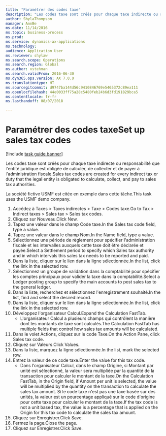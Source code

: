 ```yaml
--- 
title: "Paramétrer des codes taxe"
description: "Les codes taxe sont créés pour chaque taxe indirecte ou responsabilité que l'entité juridique est obligée de calculer, de collecter et de payer à l'administration fiscale."
author: ShylaThompson
manager: AnnBe
ms.date: 11/14/2016
ms.topic: business-process
ms.prod: 
ms.service: dynamics-ax-applications
ms.technology: 
audience: Application User
ms.reviewer: shylaw
ms.search.scope: Operations
ms.search.region: Global
ms.author: vstehman
ms.search.validFrom: 2016-06-30
ms.dyn365.ops.version: AX 7.0.0
ms.translationtype: HT
ms.sourcegitcommit: d9747ba144d56c9410846769e5465372c89ea111
ms.openlocfilehash: 44e0033ff75a28c5480feb24b6d3fd191829bca5
ms.contentlocale: fr-fr
ms.lasthandoff: 08/07/2018

---
```

# <a name="set-up-sales-tax-codes"></a><span data-ttu-id="43b5a-103">Paramétrer des codes taxe</span><span class="sxs-lookup"><span data-stu-id="43b5a-103">Set up sales tax codes</span></span>

[!include [task guide banner](../../includes/task-guide-banner.md)]

<span data-ttu-id="43b5a-104">Les codes taxe sont créés pour chaque taxe indirecte ou responsabilité que l'entité juridique est obligée de calculer, de collecter et de payer à l'administration fiscale.</span><span class="sxs-lookup"><span data-stu-id="43b5a-104">Sales tax codes are created for every indirect tax or duty that the legal entity is obligated to calculate, collect, and pay to sales tax authorities.</span></span>

<span data-ttu-id="43b5a-105">La société fictive USMF est citée en exemple dans cette tâche.</span><span class="sxs-lookup"><span data-stu-id="43b5a-105">This task uses the USMF demo company.</span></span>



1. <span data-ttu-id="43b5a-106">Accédez à Taxes > Taxes indirectes > Taxe > Codes taxe.</span><span class="sxs-lookup"><span data-stu-id="43b5a-106">Go to Tax > Indirect taxes > Sales tax > Sales tax codes.</span></span>
2. <span data-ttu-id="43b5a-107">Cliquez sur Nouveau.</span><span class="sxs-lookup"><span data-stu-id="43b5a-107">Click New.</span></span>
3. <span data-ttu-id="43b5a-108">Tapez une valeur dans le champ Code taxe.</span><span class="sxs-lookup"><span data-stu-id="43b5a-108">In the Sales tax code field, type a value.</span></span>
4. <span data-ttu-id="43b5a-109">Tapez une valeur dans le champ Nom.</span><span class="sxs-lookup"><span data-stu-id="43b5a-109">In the Name field, type a value.</span></span>
5. <span data-ttu-id="43b5a-110">Sélectionnez une période de règlement pour spécifier l'administration fiscale et les intervalles auxquels cette taxe doit être déclarée et payée.</span><span class="sxs-lookup"><span data-stu-id="43b5a-110">Select a Settlement period to specify which Sales tax authority and in which intervals this sales tax needs to be reported and paid.</span></span>
6. <span data-ttu-id="43b5a-111">Dans la liste, cliquer sur le lien dans la ligne sélectionnée.</span><span class="sxs-lookup"><span data-stu-id="43b5a-111">In the list, click the link in the selected row.</span></span>
7. <span data-ttu-id="43b5a-112">Sélectionnez un groupe de validation dans la comptabilité pour spécifier les comptes principaux pour valider la taxe dans la comptabilité.</span><span class="sxs-lookup"><span data-stu-id="43b5a-112">Select a Ledger posting group to specify the main accounts to post sales tax to the general ledger.</span></span>
8. <span data-ttu-id="43b5a-113">Dans la liste, recherchez et sélectionnez l'enregistrement souhaité.</span><span class="sxs-lookup"><span data-stu-id="43b5a-113">In the list, find and select the desired record.</span></span>
9. <span data-ttu-id="43b5a-114">Dans la liste, cliquer sur le lien dans la ligne sélectionnée.</span><span class="sxs-lookup"><span data-stu-id="43b5a-114">In the list, click the link in the selected row.</span></span>
10. <span data-ttu-id="43b5a-115">Développez l'organisateur Calcul.</span><span class="sxs-lookup"><span data-stu-id="43b5a-115">Expand the Calculation FastTab.</span></span>
    * <span data-ttu-id="43b5a-116">L'organisateur Calcul a plusieurs champs qui contrôlent la manière dont les montants de taxe sont calculés.</span><span class="sxs-lookup"><span data-stu-id="43b5a-116">The Calculation FastTab has multiple fields that control how sales tax amounts will be calculated.</span></span>  
11. <span data-ttu-id="43b5a-117">Dans le volet Actions, cliquez sur le code Taxe.</span><span class="sxs-lookup"><span data-stu-id="43b5a-117">On the Action Pane, click Sales tax code.</span></span>
12. <span data-ttu-id="43b5a-118">Cliquez sur Valeurs.</span><span class="sxs-lookup"><span data-stu-id="43b5a-118">Click Values.</span></span>
13. <span data-ttu-id="43b5a-119">Dans la liste, marquez la ligne sélectionnée.</span><span class="sxs-lookup"><span data-stu-id="43b5a-119">In the list, mark the selected row.</span></span>
14. <span data-ttu-id="43b5a-120">Entrez la valeur de ce code taxe.</span><span class="sxs-lookup"><span data-stu-id="43b5a-120">Enter the value for this tax code.</span></span>
    * <span data-ttu-id="43b5a-121">Dans l'organisateur Calcul, dans le champ Origine, si Montant par unité est sélectionné, la valeur sera multipliée par la quantité de la transaction pour calculer le montant de la taxe.</span><span class="sxs-lookup"><span data-stu-id="43b5a-121">On the Calculation FastTab, in the Origin field, if Amount per unit is selected, the value will be multiplied by the quantity on the transaction to calculate the sales tax amount.</span></span>  <span data-ttu-id="43b5a-122">Si le code taxe n'est pas une taxe basée sur des unités, la valeur est un pourcentage appliqué sur le code d'origine pour cette taxe pour calculer le montant de la taxe.</span><span class="sxs-lookup"><span data-stu-id="43b5a-122">If the tax code is not a unit based tax, the value is a percentage that is applied on the Origin for this tax code to calculate the sales tax amount.</span></span>     
15. <span data-ttu-id="43b5a-123">Cliquez sur Enregistrer.</span><span class="sxs-lookup"><span data-stu-id="43b5a-123">Click Save.</span></span>
16. <span data-ttu-id="43b5a-124">Fermez la page.</span><span class="sxs-lookup"><span data-stu-id="43b5a-124">Close the page.</span></span>
17. <span data-ttu-id="43b5a-125">Cliquez sur Enregistrer.</span><span class="sxs-lookup"><span data-stu-id="43b5a-125">Click Save.</span></span>


